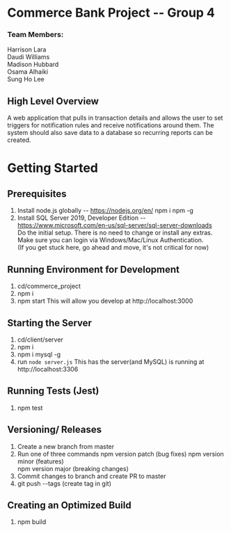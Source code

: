 # Commerce Bank Project -- Group 4     
### Team Members:   
Harrison Lara  
Daudi Williams  
Madison Hubbard  
Osama Alhaiki   
Sung Ho Lee  
  
## High Level Overview  
A web application that pulls in transaction details and allows the user to set triggers for notification rules and receive notifications around them.  The system should also save data to a database so recurring reports can be created.  

# Getting Started

## Prerequisites
  1. Install node.js globally -- https://nodejs.org/en/
       npm i npm -g
  2. Install SQL Server 2019, Developer Edition -- https://www.microsoft.com/en-us/sql-server/sql-server-downloads  
     Do the initial setup. There is no need to change or install any extras. Make sure you can login via Windows/Mac/Linux Authentication.   
     (If you get stuck here, go ahead and move, it's not critical for now)  

## Running Environment for Development
  1. cd/commerce_project
  2. npm i
  3. npm start
      This will allow you develop at http://localhost:3000  

## Starting the Server
  1. cd/client/server
  2. npm i
  3. npm i mysql -g
  4. run `node server.js`
      This has the server(and MySQL) is running at http://localhost:3306

## Running Tests (Jest)
  1. npm test

## Versioning/ Releases
 1. Create a new branch from master
 2. Run one of three commands
    npm version patch (bug fixes)
    npm version minor (features)  
    npm version major (breaking changes)  
  3. Commit changes to branch and create PR to master
  4. git push --tags (create tag in git)    

## Creating an Optimized Build
  1. npm build